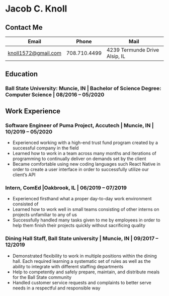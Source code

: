 # Jacob C. Knoll

## Contact Me
Email | Phone | Mail
------------ | ------------- | -------------
knoll1572@gmail.com | 708.710.4499 | 4239 Termunde Drive Alsip, IL

## Education
### Ball State University: Muncie, IN  |  Bachelor of Science Degree: Computer Science  |  08/2016 – 05/2020

## Work Experience
### Software Engineer of Puma Project, Accutech | Muncie, IN | 10/2019 – 05/2020
* Experienced working with a high-end trust fund program created by a successful company in the field
* Learned how to work in a team across many months and iterations of programming to continually deliver on demands set by the client
* Became comfortable using new coding languages such React Native in order to create a user interface in order to successfully utilize our client’s API
### Intern, ComEd |Oakbrook, IL | 06/2019 – 07/2019
* Experienced firsthand what a proper day-to-day work environment consisted of
* Learned how to work well in small teams consisting of other interns on projects unfamiliar to any of us
* Successfully handled many tasks given to me by employees in order to help them finish their projects quickly without sacrificing quality
### Dining Hall Staff, Ball State university | Muncie, IN | 09/2017 – 12/2019
* Demonstrated flexibility to work in multiple positions within the dining hall.  Each required learning a systematic set of rules as well as the ability to integrate with different staffing departments
* Help to competently and safely prepare, maintain, and distribute meals for the Ball State community
* Handled customer service requests and complaints to better serve needs in a respectful and responsible way
